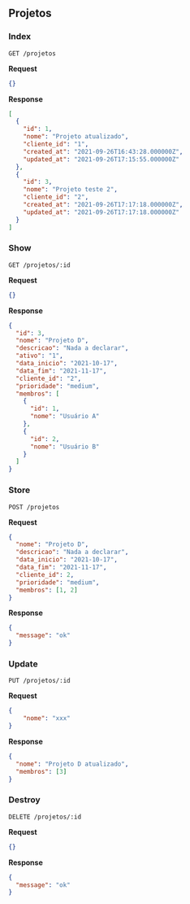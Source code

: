 ## Projetos

### Index

```HTTP
GET /projetos
```

**Request**
```json
{}
```

**Response**
```json
[
  {
    "id": 1,
    "nome": "Projeto atualizado",
    "cliente_id": "1",
    "created_at": "2021-09-26T16:43:28.000000Z",
    "updated_at": "2021-09-26T17:15:55.000000Z"
  },
  {
    "id": 3,
    "nome": "Projeto teste 2",
    "cliente_id": "2",
    "created_at": "2021-09-26T17:17:18.000000Z",
    "updated_at": "2021-09-26T17:17:18.000000Z"
  }
]
```

### Show

```HTTP
GET /projetos/:id
```

**Request**
```json
{}
```

**Response**
```json
{
  "id": 3,
  "nome": "Projeto D",
  "descricao": "Nada a declarar",
  "ativo": "1",
  "data_inicio": "2021-10-17",
  "data_fim": "2021-11-17",
  "cliente_id": "2",
  "prioridade": "medium",
  "membros": [
    {
      "id": 1,
      "nome": "Usuário A"
    },
    {
      "id": 2,
      "nome": "Usuário B"
    }
  ]
}
```

### Store

```HTTP
POST /projetos
```

**Request**
```json
{
  "nome": "Projeto D",
  "descricao": "Nada a declarar",
  "data_inicio": "2021-10-17",
  "data_fim": "2021-11-17",
  "cliente_id": 2,
  "prioridade": "medium",
  "membros": [1, 2]
}
```

**Response**
```json
{
  "message": "ok"
}
```

### Update

```HTTP
PUT /projetos/:id
```

**Request**
```json
{
	"nome": "xxx"
}
```

**Response**
```json
{
  "nome": "Projeto D atualizado",
  "membros": [3]
}
```

### Destroy

```HTTP
DELETE /projetos/:id
```

**Request**
```json
{}
```

**Response**
```json
{
  "message": "ok"
}
```